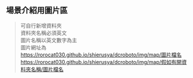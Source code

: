 ## 場景介紹用圖片區
> 可自行新增資料夾 <br>
> 資料夾名稱必須英文 <br>
> 圖片名稱以英文數字為主<br>
> 圖片網址為 <br> https://rorocat030.github.io/shierusya/dcroboto/img/map/圖片檔名
<br>https://rorocat030.github.io/shierusya/dcroboto/img/map/假如有開資料夾名稱/圖片檔名
